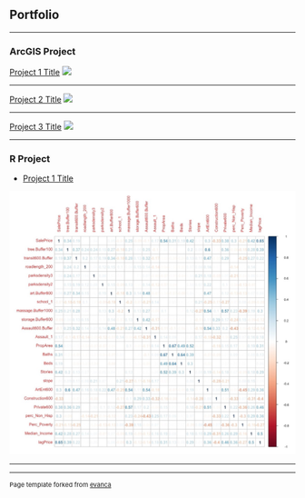 ## Portfolio

---

### ArcGIS Project 

[Project 1 Title](/sample_page)
<img src="images/dummy_thumbnail.jpg?raw=true"/>

---
[Project 2 Title](/pdf/0126.pdf)
<img src="images/dummy_thumbnail.jpg?raw=true"/>

---
[Project 3 Title](http://example.com/)
<img src="images/dummy_thumbnail.jpg?raw=true"/>

---

### R Project

- [Project 1 Title](/html/vanpelt_HuidiHu_JingZhang)
<img src="images/r1.jfif?raw=true"/>

---




---
<p style="font-size:11px">Page template forked from <a href="https://github.com/evanca/quick-portfolio">evanca</a></p>
<!-- Remove above link if you don't want to attibute -->
